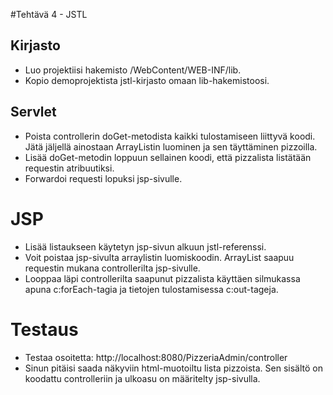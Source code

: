 #Tehtävä 4 - JSTL

## Kirjasto

* Luo projektiisi hakemisto /WebContent/WEB-INF/lib.
* Kopio demoprojektista jstl-kirjasto omaan lib-hakemistoosi.

## Servlet
* Poista controllerin doGet-metodista kaikki tulostamiseen liittyvä koodi. Jätä jäljellä ainostaan ArrayListin luominen ja sen täyttäminen pizzoilla.
* Lisää doGet-metodin loppuun sellainen koodi, että pizzalista listätään requestin atribuutiksi.
* Forwardoi requesti lopuksi  jsp-sivulle.

# JSP
* Lisää listaukseen käytetyn jsp-sivun alkuun jstl-referenssi.
* Voit poistaa jsp-sivulta arraylistin luomiskoodin. ArrayList saapuu requestin mukana controllerilta jsp-sivulle.
* Looppaa läpi controllerilta saapunut pizzalista käyttäen silmukassa apuna c:forEach-tagia ja tietojen tulostamisessa c:out-tageja.

# Testaus
* Testaa osoitetta: http://localhost:8080/PizzeriaAdmin/controller
* Sinun pitäisi saada näkyviin html-muotoiltu lista pizzoista. Sen sisältö on koodattu controlleriin ja ulkoasu on määritelty jsp-sivulla.

